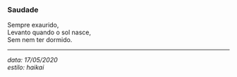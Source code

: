 ### Saudade
Sempre exaurido,  
Levanto quando o sol nasce,  
Sem nem ter dormido.  

---
_data: 17/05/2020_  
_estilo: haikai_  
